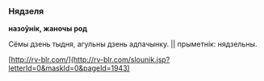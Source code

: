 ### Нядзеля
**назоўнік, жаночы род**

Сёмы дзень тыдня, агульны дзень адпачынку. || прыметнік: нядзельны.

<a rel="author">[http://rv-blr.com/](http://rv-blr.com/slounik.jsp?letterId=0&maskId=0&pageId=1943)</a>
